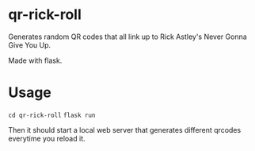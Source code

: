 # qr-rick-roll
Generates random QR codes that all link up to Rick Astley's Never Gonna Give You Up.

Made with flask.

# Usage

``cd qr-rick-roll``
``flask run``

Then it should start a local web server that generates different qrcodes everytime you reload it.

